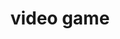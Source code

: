 ---
layout: activities
title: video game
emoji: video_game
permalink: 🎮.html
image: assets/img/3moji/video_game.png
---